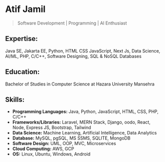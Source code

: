 # Atif Jamil
> Software Development | Programming | AI Enthusiast

## Expertise:
Java SE, Jakarta EE, Python, HTML CSS JavaScript, Next Js, Data Science, AI/ML, PHP, C/C++, Software Designing, SQL & NoSQL Databases

## Education:
Bachelor of Studies in Computer Science at Hazara University Mansehra

## Skills:
- **Programming Languages:** Java, Python, JavaScript, HTML, CSS, PHP, C/C++
- **Frameworks/Libraries:** Laravel, MERN Stack, Django, oodo, React, Node, Express JS, Bootstrap, Tailwind
- **Data Science:** Machine Learning, Artificial Intelligence, Data Analytics
- **Database:** MySQL, pgSQL, MS SSMS, SQLITE, MongoDB
- **Software Design:** UML, OOP, MVC, Microservices
- **Cloud Computing:** AWS, GCP
- **OS:** Linux, Ubuntu, Windows, Android

<!--
**aatifkh8n/aatifkh8n** is a ✨ _special_ ✨ repository because its `README.md` (this file) appears on your GitHub profile.

Here are some ideas to get you started:

- 🔭 I’m currently working on ...
- 🌱 I’m currently learning ...
- 👯 I’m looking to collaborate on ...
- 🤔 I’m looking for help with ...
- 💬 Ask me about ...
- 📫 How to reach me: ...
- 😄 Pronouns: ...
- ⚡ Fun fact: ...
-->
